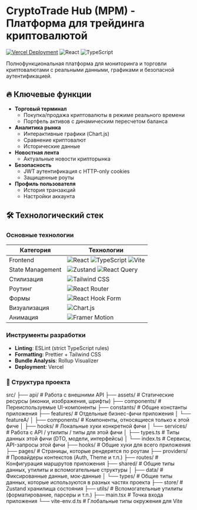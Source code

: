 # CryptoTrade Hub (MPM) - Платформа для трейдинга криптовалютой

[![Vercel Deployment](https://img.shields.io/badge/deployed_on-vercel-black?logo=vercel)](https://cryptotrade-hub.vercel.app)
![React](https://img.shields.io/badge/react-19.1.0-blue?logo=react)
![TypeScript](https://img.shields.io/badge/typescript-5.8.3-blue?logo=typescript)

Полнофункциональная платформа для мониторинга и торговли криптовалютами с реальными данными, графиками и безопасной аутентификацией.

## 🔥 Ключевые функции

- **Торговый терминал**
  - Покупка/продажа криптовалюты в режиме реального времени
  - Портфель активов с динамическим пересчетом баланса
- **Аналитика рынка**
  - Интерактивные графики (Chart.js)
  - Сравнение криптовалют
  - Исторические данные
- **Новостная лента**
  - Актуальные новости крипторынка
- **Безопасность**
  - JWT аутентификация с HTTP-only cookies
  - Защищенные роуты
- **Профиль пользователя**
  - История транзакций
  - Настройки аккаунта

## 🛠 Технологический стек

### Основные технологии
| Категория       | Технологии                                                                 |
|-----------------|----------------------------------------------------------------------------|
| Frontend        | ![React](https://img.shields.io/badge/React-19.1.0-61DAFB?logo=react) ![TypeScript](https://img.shields.io/badge/TypeScript-5.8.3-3178C6?logo=typescript) ![Vite](https://img.shields.io/badge/Vite-7.0.0-B73BFE?logo=vite) |
| State Management| ![Zustand](https://img.shields.io/badge/Zustand-5.0.6-764ABC) ![React Query](https://img.shields.io/badge/React_Query-5.81.5-FF4154?logo=reactquery) |
| Стилизация      | ![Tailwind CSS](https://img.shields.io/badge/Tailwind_CSS-4.1.11-06B6D4?logo=tailwindcss) |
| Роутинг         | ![React Router](https://img.shields.io/badge/React_Router-7.6.3-CA4245?logo=reactrouter) |
| Формы           | ![React Hook Form](https://img.shields.io/badge/React_Hook_Form-7.59.0-EC5990) |
| Визуализация    | ![Chart.js](https://img.shields.io/badge/Chart.js-4.5.0-FF6384?logo=chartdotjs) |
| Анимация        | ![Framer Motion](https://img.shields.io/badge/Framer_Motion-12.19.2-0055FF?logo=framer) |

### Инструменты разработки
- **Linting**: ESLint (strict TypeScript rules)
- **Formatting**: Prettier + Tailwind CSS
- **Bundle Analysis**: Rollup Visualizer
- **Deployment**: Vercel

### 📂 Структура проекта
src/
├── api/             # Работа с внешними API
├── assets/          # Статические ресурсы (иконки, изображения, шрифты)
├── components/      # Переиспользуемые UI-компоненты
├── constants/       # Общие константы приложения
├── features/        # Отдельные бизнес-фичи приложения
│   └── featureA/
│       ├── components/   # Компоненты, относящиеся только к этой фиче
│       ├── hooks/        # Локальные хуки конкретной фичи
│       └── services/     # Работа с API / утилиты / типы для этой фичи
│           ├── types.ts  # Типы данных этой фичи (DTO, модели, интерфейсы)
│           └── index.ts  # Сервисы, API-запросы этой фичи
├── hooks/           # Общие хуки для всего приложения
├── pages/           # Страницы, которые рендерятся по роутам
├── providers/       # Провайдеры контекстов (Auth, Theme и т.п.)
├── routes/          # Конфигурация маршрутов приложения
├── shared/          # Общие типы данных, утилиты и вспомогательные структуры
│   ├── data/        # Фиксированные данные, мок-данные
│   └── types/       # Общие типы данных, которые используются в разных частях проекта
├── store/           # Zustand хранилища состояния
├── utils/           # Вспомогательные утилиты (форматирование, парсеры и т.п.)
├── main.tsx         # Точка входа приложения
└── vite-env.d.ts    # Глобальные типы окружения для Vite
